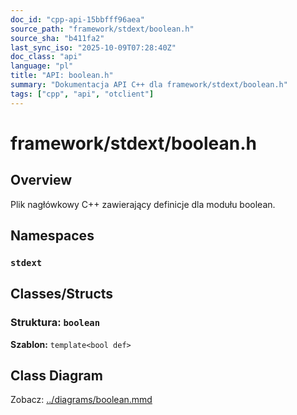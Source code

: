 ```yaml
---
doc_id: "cpp-api-15bbfff96aea"
source_path: "framework/stdext/boolean.h"
source_sha: "b411fa2"
last_sync_iso: "2025-10-09T07:28:40Z"
doc_class: "api"
language: "pl"
title: "API: boolean.h"
summary: "Dokumentacja API C++ dla framework/stdext/boolean.h"
tags: ["cpp", "api", "otclient"]
---
```


# framework/stdext/boolean.h

## Overview

Plik nagłówkowy C++ zawierający definicje dla modułu boolean.

## Namespaces

### `stdext`

## Classes/Structs

### Struktura: `boolean`

**Szablon:** `template<bool def>`

## Class Diagram

Zobacz: [../diagrams/boolean.mmd](../diagrams/boolean.mmd)

